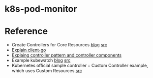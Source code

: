 # k8s-pod-monitor

# Reference

* Create Controllers for Core Resources [blog](https://medium.com/@trstringer/create-kubernetes-controllers-for-core-and-custom-resources-62fc35ad64a3) [src](https://github.com/trstringer/k8s-controller-core-resource)
* [Explain client-go](https://www.kubernetes.org.cn/1309.html)
* [Explaing controller pattern and controller components](https://engineering.bitnami.com/articles/a-deep-dive-into-kubernetes-controllers.html)
* Example kubewatch [blog](https://engineering.bitnami.com/articles/kubewatch-an-example-of-kubernetes-custom-controller.html) [src](https://github.com/bitnami-labs/kubewatch)
* Kubernetes official sample controller :: Custom Controller example, which uses Custom Resources [src](https://github.com/kubernetes/sample-controller)
